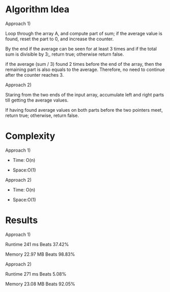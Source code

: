 # Algorithm Idea

Approach 1)

Loop through the array A, and compute part of sum; if the average value is found, reset the part to 0, and increase the counter.

By the end if the average can be seen for at least 3 times and if the total sum is divisible by 3;, return true; otherwise return false.

if the average (sum / 3) found 2 times before the end of the array, then the remaining part is also equals to the average. Therefore, no need to continue after the counter reaches 3.

Approach 2)

Staring from the two ends of the input array, accumulate left and right parts till getting the average values.


If having found average values on both parts before the two pointers meet, return true; otherwise, return false.


# Complexity

Approach 1)

- Time: O(n)

- Space:O(1)

Approach 2)

- Time: O(n)

- Space:O(1)

# Results

Approach 1)

Runtime
241
ms
Beats
37.42%

Memory
22.97
MB
Beats
98.83%

Approach 2)

Runtime
271
ms
Beats
5.08%

Memory
23.08
MB
Beats
92.05%